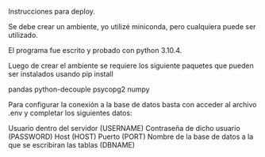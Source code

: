 Instrucciones para deploy.

Se debe crear un ambiente, yo utilizé miniconda, pero cualquiera puede ser utilizado.

El programa fue escrito y probado con python 3.10.4.

Luego de crear el ambiente se requiere los siguiente paquetes que pueden ser instalados usando pip install <nombre paquete>

pandas
python-decouple
psycopg2
numpy

Para configurar la conexión a la base de datos basta con acceder al archivo .env y completar los siguientes datos:

Usuario dentro del servidor (USERNAME)
Contraseña de dicho usuario (PASSWORD)
Host (HOST)
Puerto (PORT)
Nombre de la base de datos a la que se escribiran las tablas (DBNAME)

